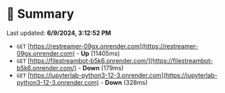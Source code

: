 # 📖 Summary
Last updated: **6/9/2024, 3:12:52 PM**

- `GET` [https://restreamer-09gx.onrender.com](https://restreamer-09gx.onrender.com) - **Up** (11405ms)
- `GET` [https://filestreambot-b5k6.onrender.com/](https://filestreambot-b5k6.onrender.com/) - **Down** (179ms)
- `GET` [https://jupyterlab-python3-12-3.onrender.com](https://jupyterlab-python3-12-3.onrender.com) - **Down** (328ms)
